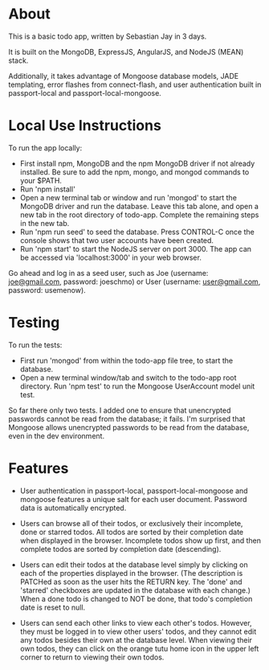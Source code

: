 # About

This is a basic todo app, written by Sebastian Jay in 3 days.

It is built on the MongoDB, ExpressJS, AngularJS, and NodeJS (MEAN) stack.

Additionally, it takes advantage of Mongoose database models, JADE templating, 
error flashes from connect-flash, and user authentication built in 
passport-local and passport-local-mongoose.

# Local Use Instructions

To run the app locally:

* First install npm, MongoDB and the npm MongoDB driver if not already installed.
Be sure to add the npm, mongo, and mongod commands to your $PATH.
* Run 'npm install'
* Open a new terminal tab or window and run 'mongod' to start the MongoDB driver 
and run the database. Leave this tab alone, and open a new tab in the root 
directory of todo-app. Complete the remaining steps in the new tab.
* Run 'npm run seed' to seed the database. Press CONTROL-C once the console 
shows that two user accounts have been created.
* Run 'npm start' to start the NodeJS server on port 3000. The app can be 
accessed via 'localhost:3000' in your web browser.

Go ahead and log in as a seed user, such as Joe (username: joe@gmail.com, 
password: joeschmo) or User (username: user@gmail.com, password: usemenow).

# Testing

To run the tests:

* First run 'mongod' from within the todo-app file tree, to start the database.
* Open a new terminal window/tab and switch to the todo-app root directory. Run 
'npm test' to run the Mongoose UserAccount model unit test.

So far there only two tests. I added one to ensure that unencrypted passwords 
cannot be read from the database; it fails. I'm surprised that Mongoose allows 
unencrypted passwords to be read from the database, even in the dev environment. 

# Features

* User authentication in passport-local, passport-local-mongoose and mongoose 
features a unique salt for each user document. Password data is automatically 
encrypted.

* Users can browse all of their todos, or exclusively their incomplete, done or
starred todos. All todos are sorted by their completion date when displayed in 
the browser. Incomplete todos show up first, and then complete todos are sorted 
by completion date (descending). 

* Users can edit their todos at the database level simply by clicking on each of 
the properties displayed in the browser. (The description is PATCHed as soon as 
the user hits the RETURN key. The 'done' and 'starred' checkboxes are updated in 
the database with each change.) When a done todo is changed to NOT be done, 
that todo's completion date is reset to null.

* Users can send each other links to view each other's todos. However, they must 
be logged in to view other users' todos, and they cannot edit any todos besides 
their own at the database level. When viewing their own todos, they can click on 
the orange tutu home icon in the upper left corner to return to viewing their 
own todos.
